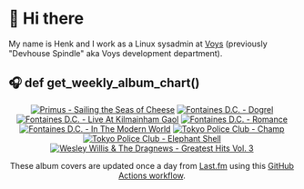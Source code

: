 # 👋 Hi there

My name is Henk and I work as a Linux sysadmin at <a href="https://www.voys.co/about/">Voys</a> (previously "Devhouse Spindle" aka Voys development department).

## 🎧 def get_weekly_album_chart()
<!-- lastfm -->
<p align="center"><a href="https://www.last.fm/music/Primus/Sailing+the+Seas+of+Cheese"><img src="https://lastfm.freetls.fastly.net/i/u/64s/933fb2f761db0cbc6c5e92af2a296aeb.jpg" title="Primus - Sailing the Seas of Cheese"></a> <a href="https://www.last.fm/music/Fontaines+D.C./Dogrel"><img src="https://lastfm.freetls.fastly.net/i/u/64s/a6e4705a174dcf7b423e82ed06038263.jpg" title="Fontaines D.C. - Dogrel"></a> <a href="https://www.last.fm/music/Fontaines+D.C./Live+At+Kilmainham+Gaol"><img src="https://lastfm.freetls.fastly.net/i/u/64s/6c2c9e8f85f51300cbc6e10633f9232e.jpg" title="Fontaines D.C. - Live At Kilmainham Gaol"></a> <a href="https://www.last.fm/music/Fontaines+D.C./Romance"><img src="https://lastfm.freetls.fastly.net/i/u/64s/4f4ae1fdc6b81d93c41c0054d596ccf0.png" title="Fontaines D.C. - Romance"></a> <a href="https://www.last.fm/music/Fontaines+D.C./In+The+Modern+World"><img src="https://lastfm.freetls.fastly.net/i/u/64s/6eb571ecd02cef43979214a2f5921781.jpg" title="Fontaines D.C. - In The Modern World"></a> <a href="https://www.last.fm/music/Tokyo+Police+Club/Champ"><img src="https://lastfm.freetls.fastly.net/i/u/64s/0b1d433fc6024f5cafe3237b84fd0102.jpg" title="Tokyo Police Club - Champ"></a> <a href="https://www.last.fm/music/Tokyo+Police+Club/Elephant+Shell"><img src="https://lastfm.freetls.fastly.net/i/u/64s/4565201f665047fbb86fc65444ef6953.jpg" title="Tokyo Police Club - Elephant Shell"></a> <a href="https://www.last.fm/music/Wesley+Willis+&+The+Dragnews/Greatest+Hits+Vol.+3"><img src="https://lastfm.freetls.fastly.net/i/u/64s/e112739a069f4aa6f0f2c1b2d04095e3.jpg" title="Wesley Willis & The Dragnews - Greatest Hits Vol. 3"></a> </p>

<p align="center">These album covers are updated once a day from <a href="https://www.last.fm/user/hbokh">Last.fm</a> using this <a href="https://github.com/marketplace/actions/lastfm-to-markdown">GitHub Actions workflow</a>.</p>

